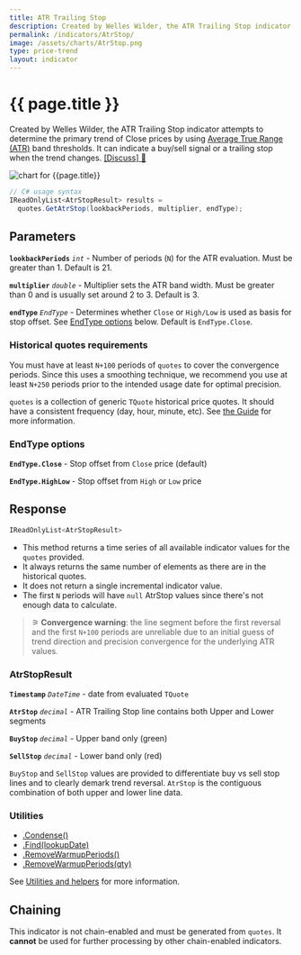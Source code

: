 ```yaml
---
title: ATR Trailing Stop
description: Created by Welles Wilder, the ATR Trailing Stop indicator attempts to determine the primary trend of financial market prices by using Average True Range (ATR) band thresholds.  It can indicate a buy/sell signal or a trailing stop when the trend changes.
permalink: /indicators/AtrStop/
image: /assets/charts/AtrStop.png
type: price-trend
layout: indicator
---
```


# {{ page.title }}

Created by Welles Wilder, the ATR Trailing Stop indicator attempts to determine the primary trend of Close prices by using [Average True Range (ATR)]({{site.baseurl}}/indicators/Atr/#content) band thresholds.  It can indicate a buy/sell signal or a trailing stop when the trend changes.
[[Discuss] &#128172;]({{site.github.repository_url}}/discussions/724 "Community discussion about this indicator")

![chart for {{page.title}}]({{site.baseurl}}{{page.image}})

```csharp
// C# usage syntax
IReadOnlyList<AtrStopResult> results =
  quotes.GetAtrStop(lookbackPeriods, multiplier, endType);
```

## Parameters

**`lookbackPeriods`** _`int`_ - Number of periods (`N`) for the ATR evaluation.  Must be greater than 1.  Default is 21.

**`multiplier`** _`double`_ - Multiplier sets the ATR band width.  Must be greater than 0 and is usually set around 2 to 3.  Default is 3.

**`endType`** _`EndType`_ - Determines whether `Close` or `High/Low` is used as basis for stop offset.  See [EndType options](#endtype-options) below.  Default is `EndType.Close`.

### Historical quotes requirements

You must have at least `N+100` periods of `quotes` to cover the convergence periods.  Since this uses a smoothing technique, we recommend you use at least `N+250` periods prior to the intended usage date for optimal precision.

`quotes` is a collection of generic `TQuote` historical price quotes.  It should have a consistent frequency (day, hour, minute, etc).  See [the Guide]({{site.baseurl}}/guide/#historical-quotes) for more information.

### EndType options

**`EndType.Close`** - Stop offset from `Close` price (default)

**`EndType.HighLow`** - Stop offset from `High` or `Low` price

## Response

```csharp
IReadOnlyList<AtrStopResult>
```

- This method returns a time series of all available indicator values for the `quotes` provided.
- It always returns the same number of elements as there are in the historical quotes.
- It does not return a single incremental indicator value.
- The first `N` periods will have `null` AtrStop values since there's not enough data to calculate.

>&#9886; **Convergence warning**: the line segment before the first reversal and the first `N+100` periods are unreliable due to an initial guess of trend direction and precision convergence for the underlying ATR values.

### AtrStopResult

**`Timestamp`** _`DateTime`_ - date from evaluated `TQuote`

**`AtrStop`** _`decimal`_ - ATR Trailing Stop line contains both Upper and Lower segments

**`BuyStop`** _`decimal`_ - Upper band only (green)

**`SellStop`** _`decimal`_ - Lower band only (red)

`BuyStop` and `SellStop` values are provided to differentiate buy vs sell stop lines and to clearly demark trend reversal.  `AtrStop` is the contiguous combination of both upper and lower line data.

### Utilities

- [.Condense()]({{site.baseurl}}/utilities#condense)
- [.Find(lookupDate)]({{site.baseurl}}/utilities#find-indicator-result-by-date)
- [.RemoveWarmupPeriods()]({{site.baseurl}}/utilities#remove-warmup-periods)
- [.RemoveWarmupPeriods(qty)]({{site.baseurl}}/utilities#remove-warmup-periods)

See [Utilities and helpers]({{site.baseurl}}/utilities#utilities-for-indicator-results) for more information.

## Chaining

This indicator is not chain-enabled and must be generated from `quotes`.  It **cannot** be used for further processing by other chain-enabled indicators.
